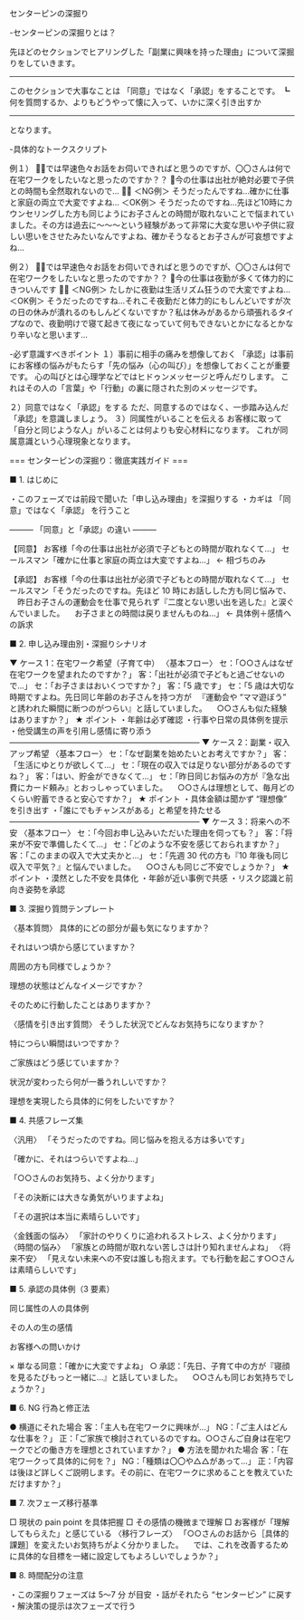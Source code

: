 センターピンの深掘り

-センターピンの深掘りとは？

先ほどのセクションでヒアリングした「副業に興味を持った理由」について深掘りをしていきます。

__________________________________________

このセクションで大事なことは
「同意」ではなく「承認」をすることです。
┗何を質問するか、よりもどうやって懐に入って、いかに深く引き出すか

__________________________________________

となります。



-具体的なトークスクリプト


例１）
 👨‍💻では早速色々お話をお伺いできればと思うのですが、〇〇さんは何で在宅ワークをしたいなと思ったのですか？？
 👩今の仕事は出社が絶対必要で子供との時間も全然取れないので...
 🧑‍💻
＜NG例＞ そうだったんですね…確かに仕事と家庭の両立で大変ですよね…
＜OK例＞ そうだったのですね...先ほど10時にカウンセリングした方も同じようにお子さんとの時間が取れないことで悩まれていました。その方は過去に〜〜〜という経験があって非常に大変な思いや子供に寂しい思いをさせたみたいなんですよね、確かそうなるとお子さんが可哀想ですよね...





例２）
👨‍💻では早速色々お話をお伺いできればと思うのですが、〇〇さんは何で在宅ワークをしたいなと思ったのですか？？
👩今の仕事は夜勤が多くて体力的にきついんです
 🧑‍💻
＜NG例＞ たしかに夜勤は生活リズム狂うので大変ですよね…
＜OK例＞ そうだったのですね...それこそ夜勤だと体力的にもしんどいですが次の日の休みが潰れるのもしんどくないですか？私は休みがあるから頑張れるタイプなので、夜勤明けで寝て起きて夜になっていて何もできないとかになるとかなり辛いなと思います…






-必ず意識すべきポイント
１）事前に相手の痛みを想像しておく
「承認」は事前にお客様の悩みがもたらす「先の悩み（心の叫び）」を想像しておくことが重要です。
心の叫びとは心理学などではヒドゥンメッセージと呼んだりします。
これはその人の「言葉」や「行動」の裏に隠された別のメッセージです。

２）同意ではなく「承認」をする
ただ、同意するのではなく、一歩踏み込んだ「承認」を意識しましょう。
３）同属性がいることを伝える
お客様に取って「自分と同じような人」がいることは何よりも安心材料になります。
これが同属意識という心理現象となります。



=== センターピンの深掘り：徹底実践ガイド ===

■ 1. はじめに


 ・このフェーズでは前段で聞いた「申し込み理由」を深掘りする
 ・カギは 「同意」ではなく「承認」 を行うこと

――― 「同意」と「承認」の違い ―――

 【同意】
 お客様「今の仕事は出社が必須で子どもとの時間が取れなくて…」
 セールスマン「確かに仕事と家庭の両立は大変ですよね…」 ← 相づちのみ

【承認】
 お客様「今の仕事は出社が必須で子どもとの時間が取れなくて…」
 セールスマン「そうだったのですね。先ほど 10 時にお話しした方も同じ悩みで、
 　昨日お子さんの運動会を仕事で見られず『二度とない思い出を逃した』と涙ぐんでいました。
 　お子さまとの時間は戻りませんものね…」 ← 具体例＋感情への訴求



■ 2. 申し込み理由別・深掘りシナリオ


▼ ケース 1：在宅ワーク希望（子育て中）
 〈基本フロー〉
 セ：「○○さんはなぜ在宅ワークを望まれたのですか？」
 客：「出社が必須で子どもと過ごせないので…」
 セ：「お子さまはおいくつですか？」
 客：「5 歳です」
 セ：「5 歳は大切な時期ですよね。先日同じ年齢のお子さんを持つ方が
 　『運動会や “ママ遊ぼう” と誘われた瞬間に断つのがつらい』と話していました。
 　○○さんも似た経験はありますか？」
★ ポイント
 ・年齢は必ず確認
 ・行事や日常の具体例を提示
 ・他受講生の声を引用し感情に寄り添う
――――――――――――――――――――――――
▼ ケース 2：副業・収入アップ希望
 〈基本フロー〉
 セ：「なぜ副業を始めたいとお考えですか？」
 客：「生活にゆとりが欲しくて…」
 セ：「現在の収入では足りない部分があるのですね？」
 客：「はい、貯金ができなくて…」
 セ：「昨日同じお悩みの方が『急な出費にカード頼み』とおっしゃっていました。
 　○○さんは理想として、毎月どのくらい貯蓄できると安心ですか？」
★ ポイント
 ・具体金額は聞かず “理想像” を引き出す
 ・「誰にでもチャンスがある」と希望を持たせる
――――――――――――――――――――――――
▼ ケース 3：将来への不安
 〈基本フロー〉
 セ：「今回お申し込みいただいた理由を伺っても？」
 客：「将来が不安で準備したくて…」
 セ：「どのような不安を感じておられますか？」
 客：「このままの収入で大丈夫かと…」
 セ：「先週 30 代の方も『10 年後も同じ収入で平気？』と悩んでいました。
 　○○さんも同じご不安でしょうか？」
★ ポイント
 ・漠然とした不安を具体化
 ・年齢が近い事例で共感
 ・リスク認識と前向き姿勢を承認



■ 3. 深掘り質問テンプレート


〈基本質問〉
具体的にどの部分が最も気になりますか？


それはいつ頃から感じていますか？


周囲の方も同様でしょうか？


理想の状態はどんなイメージですか？


そのために行動したことはありますか？


〈感情を引き出す質問〉
そうした状況でどんなお気持ちになりますか？


特につらい瞬間はいつですか？


ご家族はどう感じていますか？


状況が変わったら何が一番うれしいですか？


理想を実現したら具体的に何をしたいですか？





■ 4. 共感フレーズ集


〈汎用〉
「そうだったのですね。同じ悩みを抱える方は多いです」


「確かに、それはつらいですよね…」


「○○さんのお気持ち、よく分かります」


「その決断には大きな勇気がいりますよね」


「その選択は本当に素晴らしいです」


〈金銭面の悩み〉
 「家計のやりくりに追われるストレス、よく分かります」
〈時間の悩み〉
 「家族との時間が取れない苦しさは計り知れませんよね」
〈将来不安〉
 「見えない未来への不安は誰しも抱えます。でも行動を起こす○○さんは素晴らしいです」



■ 5. 承認の具体例（3 要素）


同じ属性の人の具体例


その人の生の感情


お客様への問いかけ


× 単なる同意：「確かに大変ですよね」
 ○ 承認：「先日、子育て中の方が『寝顔を見るたびもっと一緒に…』と話していました。
 　○○さんも同じお気持ちでしょうか？」



■ 6. NG 行為と修正法


● 横道にそれた場合
 客：「主人も在宅ワークに興味が…」
 NG：「ご主人はどんな仕事を？」
 正：「ご家族で検討されているのですね。○○さんご自身は在宅ワークでどの働き方を理想とされていますか？」
● 方法を聞かれた場合
 客：「在宅ワークって具体的に何を？」
 NG：「種類は〇〇や△△があって…」
 正：「内容は後ほど詳しくご説明します。その前に、在宅ワークに求めることを教えていただけますか？」



■ 7. 次フェーズ移行基準


□ 現状の pain point を具体把握
 □ その感情の機微まで理解
 □ お客様が「理解してもらえた」と感じている
〈移行フレーズ〉
 「○○さんのお話から［具体的課題］を変えたいお気持ちがよく分かりました。
 　では、これを改善するために具体的な目標を一緒に設定してもよろしいでしょうか？」



■ 8. 時間配分の注意



 ・この深掘りフェーズは 5〜7 分 が目安
 ・話がそれたら “センターピン” に戻す
 ・解決策の提示は次フェーズで行う

